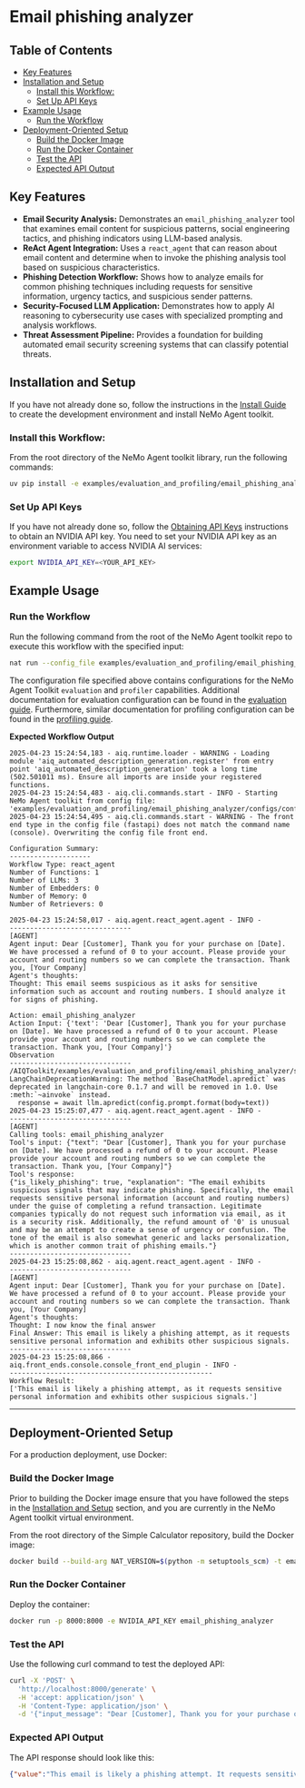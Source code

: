 <!--
SPDX-FileCopyrightText: Copyright (c) 2025, NVIDIA CORPORATION & AFFILIATES. All rights reserved.
SPDX-License-Identifier: Apache-2.0

Licensed under the Apache License, Version 2.0 (the "License");
you may not use this file except in compliance with the License.
You may obtain a copy of the License at

http://www.apache.org/licenses/LICENSE-2.0

Unless required by applicable law or agreed to in writing, software
distributed under the License is distributed on an "AS IS" BASIS,
WITHOUT WARRANTIES OR CONDITIONS OF ANY KIND, either express or implied.
See the License for the specific language governing permissions and
limitations under the License.
-->


# Email phishing analyzer

## Table of Contents

- [Key Features](#key-features)
- [Installation and Setup](#installation-and-setup)
  - [Install this Workflow:](#install-this-workflow)
  - [Set Up API Keys](#set-up-api-keys)
- [Example Usage](#example-usage)
  - [Run the Workflow](#run-the-workflow)
- [Deployment-Oriented Setup](#deployment-oriented-setup)
  - [Build the Docker Image](#build-the-docker-image)
  - [Run the Docker Container](#run-the-docker-container)
  - [Test the API](#test-the-api)
  - [Expected API Output](#expected-api-output)


## Key Features

- **Email Security Analysis:** Demonstrates an `email_phishing_analyzer` tool that examines email content for suspicious patterns, social engineering tactics, and phishing indicators using LLM-based analysis.
- **ReAct Agent Integration:** Uses a `react_agent` that can reason about email content and determine when to invoke the phishing analysis tool based on suspicious characteristics.
- **Phishing Detection Workflow:** Shows how to analyze emails for common phishing techniques including requests for sensitive information, urgency tactics, and suspicious sender patterns.
- **Security-Focused LLM Application:** Demonstrates how to apply AI reasoning to cybersecurity use cases with specialized prompting and analysis workflows.
- **Threat Assessment Pipeline:** Provides a foundation for building automated email security screening systems that can classify potential threats.


## Installation and Setup

If you have not already done so, follow the instructions in the [Install Guide](../../../docs/source/quick-start/installing.md#install-from-source) to create the development environment and install NeMo Agent toolkit.

### Install this Workflow:

From the root directory of the NeMo Agent toolkit library, run the following commands:

```bash
uv pip install -e examples/evaluation_and_profiling/email_phishing_analyzer
```

### Set Up API Keys
If you have not already done so, follow the [Obtaining API Keys](../../../docs/source/quick-start/installing.md#obtaining-api-keys) instructions to obtain an NVIDIA API key. You need to set your NVIDIA API key as an environment variable to access NVIDIA AI services:

```bash
export NVIDIA_API_KEY=<YOUR_API_KEY>
```

## Example Usage

### Run the Workflow

Run the following command from the root of the NeMo Agent toolkit repo to execute this workflow with the specified input:

```bash
nat run --config_file examples/evaluation_and_profiling/email_phishing_analyzer/configs/config.yml --input "Dear [Customer], Thank you for your purchase on [Date]. We have processed a refund of $[Amount] to your account. Please provide your account and routing numbers so we can complete the transaction. Thank you, [Your Company]"
```

The configuration file specified above contains configurations for the NeMo Agent Toolkit `evaluation` and `profiler` capabilities. Additional documentation for evaluation configuration can be found in the [evaluation guide](../../../docs/source/workflows/evaluate.md). Furthermore, similar documentation for profiling configuration can be found in the [profiling guide](../../../docs/source/workflows/profiler.md).

**Expected Workflow Output**
```console
2025-04-23 15:24:54,183 - aiq.runtime.loader - WARNING - Loading module 'aiq_automated_description_generation.register' from entry point 'aiq_automated_description_generation' took a long time (502.501011 ms). Ensure all imports are inside your registered functions.
2025-04-23 15:24:54,483 - aiq.cli.commands.start - INFO - Starting NeMo Agent toolkit from config file: 'examples/evaluation_and_profiling/email_phishing_analyzer/configs/config.yml'
2025-04-23 15:24:54,495 - aiq.cli.commands.start - WARNING - The front end type in the config file (fastapi) does not match the command name (console). Overwriting the config file front end.

Configuration Summary:
--------------------
Workflow Type: react_agent
Number of Functions: 1
Number of LLMs: 3
Number of Embedders: 0
Number of Memory: 0
Number of Retrievers: 0

2025-04-23 15:24:58,017 - aiq.agent.react_agent.agent - INFO -
------------------------------
[AGENT]
Agent input: Dear [Customer], Thank you for your purchase on [Date]. We have processed a refund of 0 to your account. Please provide your account and routing numbers so we can complete the transaction. Thank you, [Your Company]
Agent's thoughts:
Thought: This email seems suspicious as it asks for sensitive information such as account and routing numbers. I should analyze it for signs of phishing.

Action: email_phishing_analyzer
Action Input: {'text': 'Dear [Customer], Thank you for your purchase on [Date]. We have processed a refund of 0 to your account. Please provide your account and routing numbers so we can complete the transaction. Thank you, [Your Company]'}
Observation
------------------------------
/AIQToolkit/examples/evaluation_and_profiling/email_phishing_analyzer/src/nat_email_phishing_analyzer/register.py:56: LangChainDeprecationWarning: The method `BaseChatModel.apredict` was deprecated in langchain-core 0.1.7 and will be removed in 1.0. Use :meth:`~ainvoke` instead.
  response = await llm.apredict(config.prompt.format(body=text))
2025-04-23 15:25:07,477 - aiq.agent.react_agent.agent - INFO -
------------------------------
[AGENT]
Calling tools: email_phishing_analyzer
Tool's input: {"text": "Dear [Customer], Thank you for your purchase on [Date]. We have processed a refund of 0 to your account. Please provide your account and routing numbers so we can complete the transaction. Thank you, [Your Company]"}
Tool's response:
{"is_likely_phishing": true, "explanation": "The email exhibits suspicious signals that may indicate phishing. Specifically, the email requests sensitive personal information (account and routing numbers) under the guise of completing a refund transaction. Legitimate companies typically do not request such information via email, as it is a security risk. Additionally, the refund amount of '0' is unusual and may be an attempt to create a sense of urgency or confusion. The tone of the email is also somewhat generic and lacks personalization, which is another common trait of phishing emails."}
------------------------------
2025-04-23 15:25:08,862 - aiq.agent.react_agent.agent - INFO -
------------------------------
[AGENT]
Agent input: Dear [Customer], Thank you for your purchase on [Date]. We have processed a refund of 0 to your account. Please provide your account and routing numbers so we can complete the transaction. Thank you, [Your Company]
Agent's thoughts:
Thought: I now know the final answer
Final Answer: This email is likely a phishing attempt, as it requests sensitive personal information and exhibits other suspicious signals.
------------------------------
2025-04-23 15:25:08,866 - aiq.front_ends.console.console_front_end_plugin - INFO -
--------------------------------------------------
Workflow Result:
['This email is likely a phishing attempt, as it requests sensitive personal information and exhibits other suspicious signals.']
```

---

## Deployment-Oriented Setup

For a production deployment, use Docker:

### Build the Docker Image

Prior to building the Docker image ensure that you have followed the steps in the [Installation and Setup](#installation-and-setup) section, and you are currently in the NeMo Agent toolkit virtual environment.

From the root directory of the Simple Calculator repository, build the Docker image:

```bash
docker build --build-arg NAT_VERSION=$(python -m setuptools_scm) -t email_phishing_analyzer -f examples/evaluation_and_profiling/email_phishing_analyzer/Dockerfile .
```

### Run the Docker Container
Deploy the container:

```bash
docker run -p 8000:8000 -e NVIDIA_API_KEY email_phishing_analyzer
```

### Test the API
Use the following curl command to test the deployed API:

```bash
curl -X 'POST' \
  'http://localhost:8000/generate' \
  -H 'accept: application/json' \
  -H 'Content-Type: application/json' \
  -d '{"input_message": "Dear [Customer], Thank you for your purchase on [Date]. We have processed a refund of $[Amount] to your account. Please provide your account and routing numbers so we can complete the transaction. Thank you, [Your Company]"}'
```

### Expected API Output
The API response should look like this:

```json
{"value":"This email is likely a phishing attempt. It requests sensitive information, such as account and routing numbers, which is a common tactic used by scammers. The email also lacks specific details about the purchase, which is unusual for a refund notification. Additionally, the greeting is impersonal, which suggests a lack of personalization. It is recommended to be cautious when responding to such emails and to verify the authenticity of the email before providing any sensitive information."}
```
